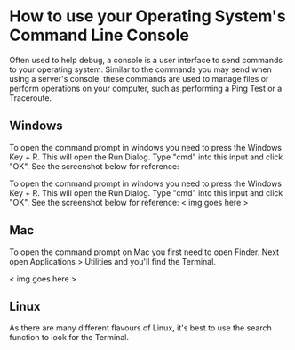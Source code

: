 # How to use your Operating System's Command Line Console
Often used to help debug, a console is a user interface to send commands to your operating system. Similar to the commands you may send when using a server's console, these commands are used to manage files or perform operations on your computer, such as performing a Ping Test or a Traceroute.


## Windows
To open the command prompt in windows you need to press the Windows Key + R. This will open the Run Dialog. Type "cmd" into this input and click "OK". See the screenshot below for reference:

To open the command prompt in windows you need to press the Windows Key + R. This will open the Run Dialog. Type "cmd" into this input and click "OK". See the screenshot below for reference:
< img goes here >


## Mac
To open the command prompt on Mac you first need to open Finder. Next open Applications > Utilities and you'll find the Terminal.

< img goes here >


## Linux
As there are many different flavours of Linux, it's best to use the search function to look for the Terminal.